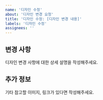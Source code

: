 ```yaml
---
name: '디자인 수정'
about: '디자인 변경 요청'
title: '디자인 수정: [디자인 변경 내용]'
labels: '디자인 수정'
assignees: ''
---
```


## 변경 사항
디자인 변경 사항에 대한 상세 설명을 작성해주세요.

## 추가 정보
기타 참고할 이미지, 링크가 있다면 작성해주세요.
